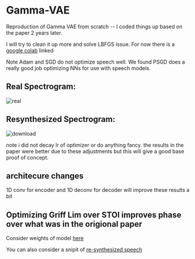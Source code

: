 # Gamma-VAE
Reproduction of Gamma VAE from scratch -- I coded things up based on the paper 2 years later. 

I will try to clean it up more and solve LBFGS issue. For now there is a [google colab](https://colab.research.google.com/drive/14M0guLIVqk6CYrUvAFhiNBR8yu5wjwEx?authuser=5#scrollTo=LNLpustWq5ly) linked



Note Adam and SGD do not optimize speech well. We found PSGD does a really good job optimizing NNs for use with speech models. 

## Real Spectrogram:

![real](https://github.com/opooladz/Gamma-VAE/assets/16969636/87946b29-bc57-4d05-9750-822229a95a9b)

## Resynthesized Spectrogram:

![download](https://github.com/opooladz/Gamma-VAE/assets/16969636/dda25861-178b-4537-9142-15f64559e737)

note i did not decay lr of optimizer or do anything fancy. the results in the paper were better due to these adjustments but this will give a good base proof of concept. 


## architecure changes 

1D conv for encoder and 1D deconv for decoder will improve these results a bit

## Optimizing Griff Lim over STOI improves phase over what was in the origional paper 

Consider weights of model [here](https://drive.google.com/drive/folders/1PyBuKEeM6cwKvgQGJ7qELObzZ1teLgPj?usp=sharing)

You can also consider a snipit of [re-synthesized speech](https://drive.google.com/file/d/1-HL_5xAfeRmd7ugTAlMRh0hUP9OZGuOy/view?usp=drive_link)


